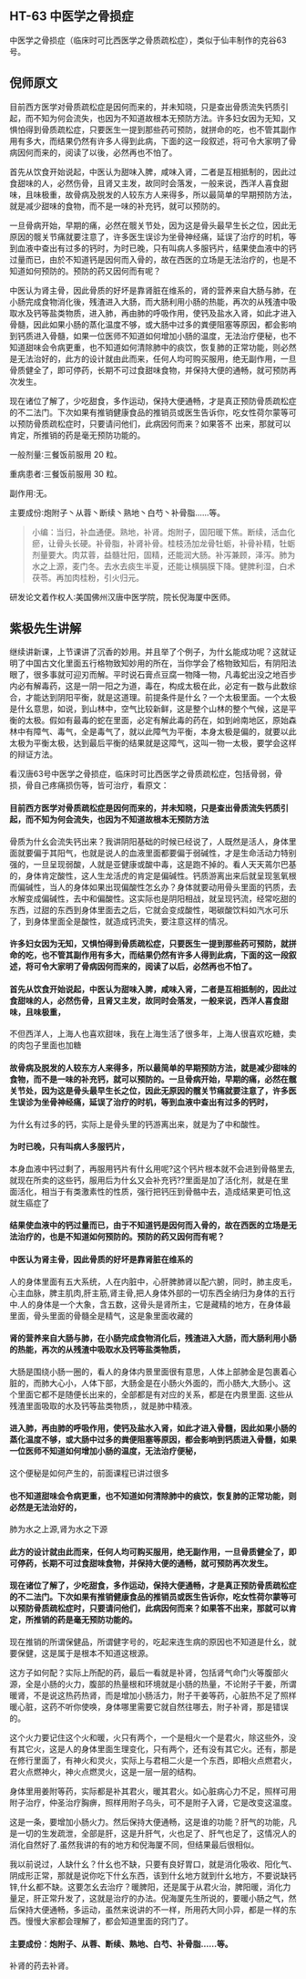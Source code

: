 ## HT-63 中医学之骨损症

中医学之骨损症（临床时可比西医学之骨质疏松症），类似于仙丰制作的克谷63号。

## 倪师原文

目前西方医学对骨质疏松症是因何而来的，并未知晓，只是查出骨质流失钙质引起，而不知为何会流失，也因为不知道故根本无预防方法。许多妇女因为无知，又惧怕得到骨质疏松症，只要医生一提到那些药可预防，就拼命的吃，也不管其副作用有多大，而结果仍然有许多人得到此病，下面的这一段叙述，将可令大家明了骨病因何而来的，阅读了以後，必然再也不怕了。

首先从饮食开始说起，中医认为甜味入脾，咸味入肾，二者是互相抵制的，因此过食甜味的人，必然伤骨，且肾又主发，故同时会落发，一般来说，西洋人喜食甜味，且味极重，故骨病及脱发的人较东方人来得多，所以最简单的早期预防方法，就是减少甜味的食物，而不是一味的补充钙，就可以预防的。

一旦骨病开始，早期的痛，必然在髋关节处，因为这是骨头最早生长之位，因此无原因的髋关节痛就要注意了，许多医生误诊为坐骨神经痛，延误了治疗的时机，等到血液中查出有过多的钙时，为时已晚，只有叫病人多服钙片，结果使血液中的钙过量而已，由於不知道钙是因何而入骨的，故在西医的立场是无法治疗的，也是不知道如何预防的。预防的药又因何而有呢？

中医认为肾主骨，因此骨质的好坏是靠肾脏在维系的，肾的营养来自大肠与肺，在小肠完成食物消化後，残渣进入大肠，而大肠利用小肠的热能，再次的从残渣中吸取水及钙等盐类物质，进入肺，再由肺的呼吸作用，使钙及盐水入肾，如此才进入骨髓，因此如果小肠的蒸化温度不够，或大肠中过多的粪便阻塞等原因，都会影响到钙质进入骨髓，如果一位医师不知道如何增加小肠的温度，无法治疗便秘，也不知道甜味会令病更重，也不知道如何清除肺中的痰饮，恢复肺的正常功能，则必然是无法治好的，此方的设计就由此而来，任何人均可购买服用，绝无副作用，一旦骨质健全了，即可停药，长期不可过食甜味食物，并保持大便的通畅，就可预防再次发生。

现在诸位了解了，少吃甜食，多作运动，保持大便通畅，才是真正预防骨质疏松症的不二法门。下次如果有推销健康食品的推销员或医生告诉你，吃女性荷尔蒙等可以预防骨质疏松症时，只要请问他们，此病因何而来？如果答不
出来，那就可以肯定，所推销的药是毫无预防功能的。

一般剂量∶三餐饭前服用 20 粒。

重病患者∶三餐饭前服用 30 粒。

副作用∶无。

主要成份∶炮附子丶从蓉丶断续丶熟地丶白芍丶补骨脂……等。

> 小编：当归，补血通便。熟地，补肾。炮附子，固阳暖下焦。断续，活血化瘀，让骨头长硬。补骨脂，补肾补骨。桂枝汤加龙骨牡蛎，补骨补精，牡蛎剂量要大。肉苁蓉，益髓壮阳，固精，还能润大肠。补泻兼顾，泽泻。肺为水之上源，麦门冬。去水去痰生半夏，还能让横膈膜下降。健脾利湿，白术茯苓。再加肉桂粉，引火归元。

研发论文着作权人∶美国佛州汉唐中医学院，院长倪海厦中医师。

## 紫极先生讲解

继续讲新课，上节课讲了沉香的妙用。并且举了个例子，为什幺能成功呢？这就证明了中国古文化里面五行格物致知妙用的所在，当你学会了格物致知后，有阴阳法眼了，很多事就可迎刃而解。平时说石膏点豆腐一物降一物，凡毒蛇出没之地百步内必有解毒药，这是一阴一阳之为道，毒在，构成太极在此，必定有一数与此数综合，才能达到阴阳平衡，就是这道理。前提条件是什幺？一个太极里面。一个太极是什幺意思，如说，到山林中，空气比较新鲜，这是整个山林的整个气候，这是平衡的太极。假如有最毒的蛇在里面，必定有解此毒的药在，如到岭南地区，原始森林中有障气、毒气，全是毒气了，就以此障气为平衡，本身太极是偏的，就要以此太极为平衡太极，达到最后平衡的结果就是这障气，这叫一物一太极，要学会这样的辩证方法。

看汉唐63号中医学之骨损症，临床时可比西医学之骨质疏松症，包括骨弱，骨损，骨自己疼痛损伤等，皆可治疗，看原文：

#### 目前西方医学对骨质疏松症是因何而来的，并未知晓，只是查出骨质流失钙质引起，而不知为何会流失，也因为不知道故根本无预防方法

骨质为什幺会流失钙出来？我讲阴阳基础的时候已经说了，人既然是活人，身体里面就要偏于其阳气，也就是说人的血液里面都要偏于弱碱性，才是生命活动力特别强的，一旦呈现弱酸，人就是亚健康或酸中毒，这是跑不掉的。看人天天蔫尔巴基的，身体肯定酸性，这人生龙活虎的肯定是偏碱性。钙质游离出来后就呈现氢氧根而偏碱性，当人的身体如果出现偏酸性怎幺办？身体就要动用骨头里面的钙质，去水解变成偏碱性，去中和偏酸性。这实际也是阴阳相战，就呈现钙流，经常吃甜的东西，过甜的东西到身体里面去之后，它就会变成酸性，喝碳酸饮料如汽水可乐了，到身体里面全是酸性，就造成钙流失，要注意这样的情况。

#### 许多妇女因为无知，又惧怕得到骨质疏松症，只要医生一提到那些药可预防，就拼命的吃，也不管其副作用有多大，而结果仍然有许多人得到此病，下面的这一段叙述，将可令大家明了骨病因何而来的，阅读了以后，必然再也不怕了。

#### 首先从饮食开始说起，中医认为甜味入脾，咸味入肾，二者是互相抵制的，因此过食甜味的人，必然伤骨，且肾又主发，故同时会落发，一般来说，西洋人喜食甜味，且味极重，

不但西洋人，上海人也喜欢甜味，我在上海生活了很多年，上海人很喜欢吃糖，卖的肉包子里面也加糖

#### 故骨病及脱发的人较东方人来得多，所以最简单的早期预防方法，就是减少甜味的食物，而不是一味的补充钙，就可以预防的。一旦骨病开始，早期的痛，必然在髋关节处，因为这是骨头最早生长之位，因此无原因的髋关节痛就要注意了，许多医生误诊为坐骨神经痛，延误了治疗的时机，等到血液中查出有过多的钙时，

为什幺有过多的钙，实际上是骨头里的钙游离出来，就是为了中和酸性。

#### 为时已晚，只有叫病人多服钙片，

本身血液中钙过剩了，再服用钙片有什幺用呢?这个钙片根本就不会进到骨骼里去,就现在所卖的这些钙，服用后为什幺又会补充钙??里面是加了活化剂，就是在里面活化，相当于有类激素性的性质，强行把钙压到骨骼中去，造成结果更可怕,这就生癌症了

#### 结果使血液中的钙过量而已，由于不知道钙是因何而入骨的，故在西医的立场是无法治疗的，也是不知道如何预防的。预防的药又因何而有呢？

#### 中医认为肾主骨，因此骨质的好坏是靠肾脏在维系的

人的身体里面有五大系统，人在内脏中，心肝脾肺肾以配六腑，同时，肺主皮毛，心主血脉，脾主肌肉,肝主筋,肾主骨,把人身体外部的一切东西全纳归为身体的五行中.人的身体是一个大象，含五数，这骨头是肾所主，它是藏精的地方，在身体最里面，骨头里面的骨髓全是精气，这是象里面收藏的

#### 肾的营养来自大肠与肺，在小肠完成食物消化后，残渣进入大肠，而大肠利用小肠的热能，再次的从残渣中吸取水及钙等盐类物质，

大肠是围绕小肠一圈的，看人的身体内景里面很有意思，人体上部肺金是包裹着心脏的，而肺大心小，人体下部，大肠金是在小肠火外面的，而小肠大,大肠小。这个里面它都不是随便长出来的，全部都是有对应的关系，都是在内景里面. 这些从残渣里面吸取的水及钙等盐类物质，，就是肺中精液。

#### 进入肺，再由肺的呼吸作用，使钙及盐水入肾，如此才进入骨髓，因此如果小肠的蒸化温度不够，或大肠中过多的粪便阻塞等原因，都会影响到钙质进入骨髓，如果一位医师不知道如何增加小肠的温度，无法治疗便秘，

这个便秘是如何产生的，前面课程已讲过很多

#### 也不知道甜味会令病更重，也不知道如何清除肺中的痰饮，恢复肺的正常功能，则必然是无法治好的，

肺为水之上源,肾为水之下源

#### 此方的设计就由此而来，任何人均可购买服用，绝无副作用，一旦骨质健全了，即可停药，长期不可过食甜味食物，并保持大便的通畅，就可预防再次发生。

#### 现在诸位了解了，少吃甜食，多作运动，保持大便通畅，才是真正预防骨质疏松症的不二法门。下次如果有推销健康食品的推销员或医生告诉你，吃女性荷尔蒙等可以预防骨质疏松症时，只要请问他们，此病因何而来？如果答不出来，那就可以肯定，所推销的药是毫无预防功能的。

现在推销的所谓保健品，所谓健字号的，吃起来连生病的原因也不知道是什幺，就要保健，这是属于是根本不知道这根源。

这方子如何配？实际上所配的药，最后一看就是补肾，包括肾气命门火等腹部火源，全是小肠的火力，腹部的热量根和环境就是小肠的热量，不论附子干姜，所谓暖肾，不是说这热药热肾，而是增加小肠活力，附子干姜等药，心脏热不足了照样暖心脏，这药不听你使唤，身体哪里需要它就自然往哪去，附子补肾，那是错误的。

这个火力要记住这个火和暖，火只有两个，一个是相火一个是君火，除这些外，没有其它火，这是人的身体里面生理变化，只有两个，还有没有其它火。还有，那是在修行里面了，有神火和灵火，实际上与君相二火是一个东西，即相火点燃君火，君火点燃神火，神火点燃灵火，这是一层一层的结构。

身体里用姜附等药，实际都是补其君火，暖其君火。如心脏病心力不足，照样可用附子治疗，仲圣治疗胸痹，照样用附子乌头，可不是附子入肾，它是改变这温度。

这是一条，要增加小肠火力。然后保持大便通畅，这是谁的功能？肝气的功能，凡是一切的生发疏泄，全部是肝，这是升肝气，火也足了、肝气也足了，这情况人的消化自然好了.虽然我讲的有的地方和倪海厦不同，但结果最后很相似。

我以前说过，人缺什幺？什幺也不缺，只要有良好胃口，就是消化吸收、阳化气、阴成形正常，那就是说你吃下什幺东西，该到什幺地方就到什幺地方，不要说缺钙锌,什幺都不缺。这要怎幺去治疗？暖脾阳，还是属于从君火治，脾阳暖，消化力量足，肝正常升发了，这就是治疗的办法。倪海厦先生所说的，要暖小肠之气，然后保持大便通畅，多运动，虽然来说讲的不一样，所用药大同小异，都是一样的东西。慢慢大家都会理解了，都会知道里面的窍门了。

#### 主要成份︰炮附子、从蓉、断续、熟地、白芍、补骨脂……等。

补肾的药去补肾。